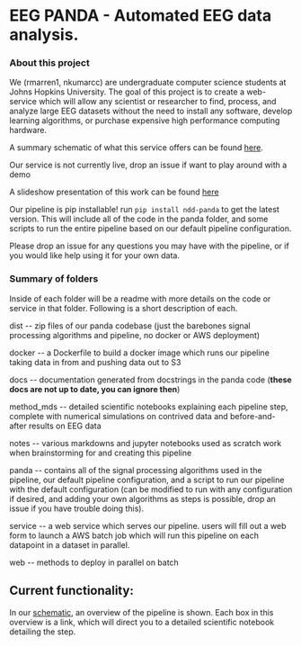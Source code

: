 # EEG PANDA - Automated EEG data analysis.


### About this project
We (rmarren1, nkumarcc) are undergraduate computer science students at Johns Hopkins University.
The goal of this project is to create a web-service which will allow any scientist or researcher to find, process, and analyze large EEG datasets without the need to install any software, develop learning algorithms, or purchase expensive high performance computing hardware.

A summary schematic of what this service offers can be found [here](https://www.lucidchart.com/documents/view/ca99b646-c76a-42ef-8083-cacf3ada2c43).

Our service is not currently live, drop an issue if want to play around with a demo

A slideshow presentation of this work can be found [here](https://docs.google.com/presentation/d/1HAwHF6ujEo9bjGjO5hyxkfl_mLDAdqxLPfy7qIrNXcg/edit?usp=sharing)

Our pipeline is pip installable! run `pip install ndd-panda` to get the latest version. This will include all of the code in the panda folder, and some scripts to run the entire pipeline based on our default pipeline configuration.

Please drop an issue for any questions you may have with the pipeline, or if you would like help using it for your own data.

### Summary of folders
Inside of each folder will be a readme with more details on the code or service in that folder. Following is a short description of each.

dist -- zip files of our panda codebase (just the barebones signal processing algorithms and pipeline, no docker or AWS deployment)

docker -- a Dockerfile to build a docker image which runs our pipeline taking data in from and pushing data out to S3

docs -- documentation generated from docstrings in the panda code (**these docs are not up to date, you can ignore then**)

method_mds -- detailed scientific notebooks explaining each pipeline step, complete with numerical simulations on contrived data and before-and-after results on EEG data

notes -- various markdowns and jupyter notebooks used as scratch work when brainstorming for and creating this pipeline

panda -- contains all of the signal processing algorithms used in the pipeline, our default pipeline configuration, and a script to run our pipeline with the default configuration (can be modified to run with any configuration if desired, and adding your own algorithms as steps is possible, drop an issue if you have trouble doing this).

service -- a web service which serves our pipeline. users will fill out a web form to launch a AWS batch job which will run this pipeline on each datapoint in a dataset in parallel.

web -- methods to deploy in parallel on batch

## Current functionality:

In our [schematic](https://www.lucidchart.com/documents/view/ca99b646-c76a-42ef-8083-cacf3ada2c43), an overview of the pipeline is shown. Each box in this overview is a link, which will direct you to a detailed scientific notebook detailing the step.
